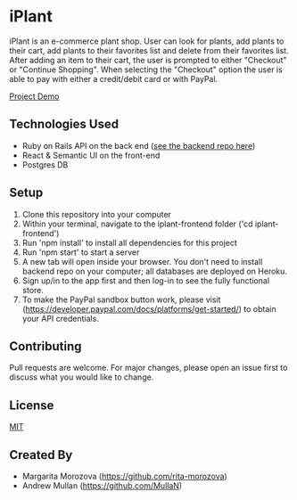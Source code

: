 # iPlant
iPlant is an e-commerce plant shop.  User can look for plants, add plants to their cart, add plants to their favorites list and delete from their favorites list. After adding an item to their cart, the user is prompted to either "Checkout" or "Continue Shopping". When selecting the "Checkout" option the user is able to pay with either a credit/debit card or with PayPal.   

[Project Demo]( https://youtu.be/gJ6-OvyNNwE )

## Technologies Used
* Ruby on Rails API on the back end ([see the backend repo here](https://github.com/rita-morozova/iplant-backend))
* React & Semantic UI on the front-end
* Postgres DB

## Setup
1. Clone this repository into your computer
2. Within your terminal, navigate to the iplant-frontend folder ('cd iplant-frontend')
3. Run 'npm install' to install all dependencies for this project
4. Run 'npm start' to start a server
5. A new tab will open inside your browser. You don't need to install backend repo on your computer;
all databases are deployed on Heroku.
6. Sign up/in to the app first and then log-in to see the fully functional store.
7. To make the PayPal sandbox button work, please visit (https://developer.paypal.com/docs/platforms/get-started/) to obtain your API credentials.  


## Contributing
Pull requests are welcome. For major changes, please open an issue first to discuss what you would like to change.

## License
[MIT](https://choosealicense.com/licenses/mit/) 

## Created By
* Margarita Morozova (https://github.com/rita-morozova)
* Andrew Mullan (https://github.com/MullaN)
